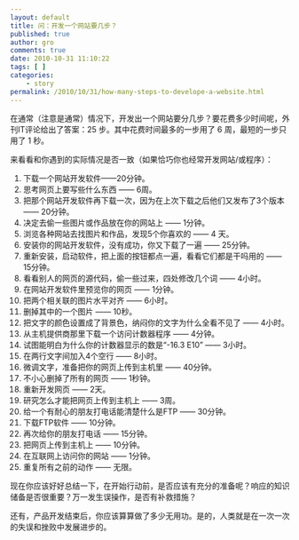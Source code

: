 ```yaml
---
layout: default
title: 问：开发一个网站要几步？
published: true
author: gro
comments: true
date: 2010-10-31 11:10:22
tags: [ ]
categories:
    - story
permalink: /2010/10/31/how-many-steps-to-develope-a-website.html
---
```

在通常（注意是通常）情况下，开发出一个网站要分几步？要花费多少时间呢，外刊IT评论给出了答案：25 步。其中花费时间最多的一步用了 6 周，最短的一步只用了 1 秒。

来看看和你遇到的实际情况是否一致（如果恰巧你也经常开发网站/或程序）：

  1. 下载一个网站开发软件——20分钟。
  2. 思考网页上要写些什么东西 —— 6周。
  3. 把那个网站开发软件再下载一次，因为在上次下载之后他们又发布了3个版本 —— 20分钟。
  4. 决定去偷一些图片或作品放在你的网站上 —— 1分钟。
  5. 浏览各种网站去找图片和作品，发现5个你喜欢的 —— 4 天。
  6. 安装你的网站开发软件，没有成功，你又下载了一遍 —— 25分钟。
  7. 重新安装，启动软件，把上面的按钮都点一遍，看看它们都是干吗用的 —— 15分钟。
  8. 看看别人的网页的源代码，偷一些过来，四处修改几个词 —— 4小时。
  9. 在网站开发软件里预览你的网页 —— 1分钟。
 10. 把两个相关联的图片水平对齐 —— 6小时。
 11. 删掉其中的一个图片 —— 10秒。
 12. 把文字的颜色设置成了背景色，纳闷你的文字为什么全看不见了 —— 4小时。
 13. 从主机提供商那里下载一个访问计数器程序 —— 4分钟。
 14. 试图能明白为什么你的计数器显示的数是“-16.3 E10” —— 3小时。
 15. 在两行文字间加入4个空行 —— 8小时。
 16. 微调文字，准备把你的网页上传到主机里 —— 40分钟。
 17. 不小心删掉了所有的网页 —— 1秒钟。
 18. 重新开发网页 —— 2天。
 19. 研究怎么才能把网页上传到主机上 —— 3周。
 20. 给一个有耐心的朋友打电话能清楚什么是FTP —— 30分钟。
 21. 下载FTP软件 —— 10分钟。
 22. 再次给你的朋友打电话 —— 15分钟。
 23. 把网页上传到主机上 —— 10分钟。
 24. 在互联网上访问你的网站 —— 1分钟。
 25. 重复所有之前的动作 —— 无限。

现在你应该好好总结一下，在开始行动前，是否应该有充分的准备呢？响应的知识储备是否很重要？万一发生误操作，是否有补救措施？

还有，产品开发结束后，你应该算算做了多少无用功。是的，人类就是在一次一次的失误和挫败中发展进步的。